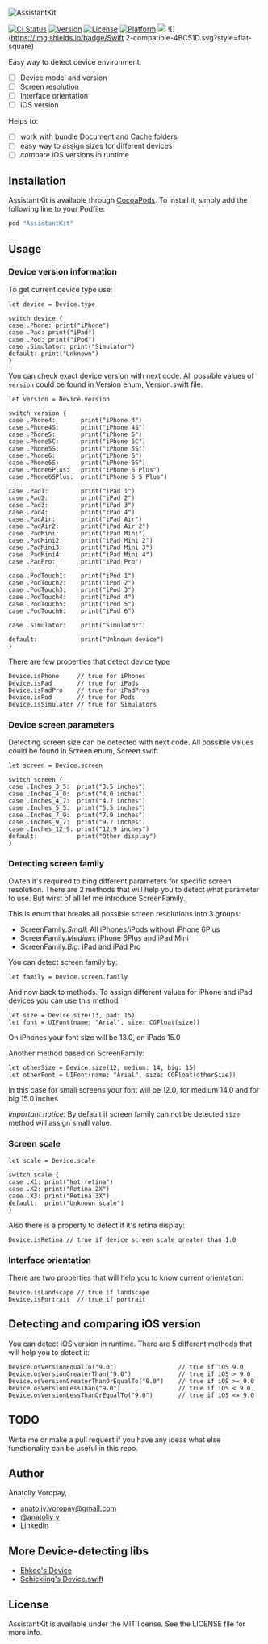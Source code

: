 ![AssistantKit](https://cloud.githubusercontent.com/assets/1595032/15893439/631458ec-2d88-11e6-8566-4023999df805.png)

[![CI Status](http://img.shields.io/travis/anatoliyv/AssistantKit.svg?style=flat)](https://travis-ci.org/anatoliyv/AssistantKit)
[![Version](https://img.shields.io/cocoapods/v/AssistantKit.svg?style=flat)](http://cocoapods.org/pods/AssistantKit)
[![License](https://img.shields.io/cocoapods/l/AssistantKit.svg?style=flat)](http://cocoapods.org/pods/AssistantKit)
[![Platform](https://img.shields.io/cocoapods/p/AssistantKit.svg?style=flat)](http://cocoapods.org/pods/AssistantKit)
![](https://img.shields.io/badge/Supported-iOS8-4BC51D.svg?style=flat-square)
![](https://img.shields.io/badge/Swift 2-compatible-4BC51D.svg?style=flat-square)


Easy way to detect device environment:
- [ ] Device model and version
- [ ] Screen resolution
- [ ] Interface orientation
- [ ] iOS version

Helps to:
- [ ] work with bundle Document and Cache folders
- [ ] easy way to assign sizes for different devices
- [ ] compare iOS versions in runtime

## Installation

AssistantKit is available through [CocoaPods](http://cocoapods.org). To install
it, simply add the following line to your Podfile:

```ruby
pod "AssistantKit"
```

## Usage

### Device version information

To get current device type use:

```
let device = Device.type

switch device {
case .Phone: print("iPhone")
case .Pad: print("iPad")
case .Pod: print("iPod")
case .Simulator: print("Simulator")
default: print("Unknown")
}
```

You can check exact device version with next code. All possible values of `version` could be
found in Version enum, Version.swift file.

```
let version = Device.version

switch version {
case .Phone4:       print("iPhone 4")
case .Phone4S:      print("iPhone 4S")
case .Phone5:       print("iPhone 5")
case .Phone5C:      print("iPhone 5C")
case .Phone5S:      print("iPhone 5S")
case .Phone6:       print("iPhone 6")
case .Phone6S:      print("iPhone 6S")
case .Phone6Plus:   print("iPhone 6 Plus")
case .Phone6SPlus:  print("iPhone 6 S Plus")

case .Pad1:         print("iPad 1")
case .Pad2:         print("iPad 2")
case .Pad3:         print("iPad 3")
case .Pad4:         print("iPad 4")
case .PadAir:       print("iPad Air")
case .PadAir2:      print("iPad Air 2")
case .PadMini:      print("iPad Mini")
case .PadMini2:     print("iPad Mini 2")
case .PadMini3:     print("iPad Mini 3")
case .PadMini4:     print("iPad Mini 4")
case .PadPro:       print("iPad Pro")

case .PodTouch1:    print("iPod 1")
case .PodTouch2:    print("iPod 2")
case .PodTouch3:    print("iPod 3")
case .PodTouch4:    print("iPod 4")
case .PodTouch5:    print("iPod 5")
case .PodTouch6:    print("iPod 6")

case .Simulator:    print("Simulator")

default:            print("Unknown device")
}
```

There are few properties that detect device type

```
Device.isPhone     // true for iPhones
Device.isPad       // true for iPads
Device.isPadPro    // true for iPadPros
Device.isPod       // true for Pods
Device.isSimulator // true for Simulators
```

### Device screen parameters

Detecting screen size can be detected with next code. All possible values could be
found in Screen enum, Screen.swift

```
let screen = Device.screen

switch screen {
case .Inches_3_5:  print("3.5 inches")
case .Inches_4_0:  print("4.0 inches")
case .Inches_4_7:  print("4.7 inches")
case .Inches_5_5:  print("5.5 inches")
case .Inches_7_9:  print("7.9 inches")
case .Inches_9_7:  print("9.7 inches")
case .Inches_12_9: print("12.9 inches")
default:           print("Other display")
}
```

### Detecting screen family

Owten it's required to bing different parameters for specific screen resolution.
There are 2 methods that will help you to detect what parameter to use. But
wirst of all let me introduce ScreenFamily.

This is enum that breaks all possible screen resolutions into 3 groups:
- ScreenFamily.*Small*:        All iPhones/iPods without iPhone 6Plus
- ScreenFamily.*Medium*:       iPhone 6Plus and iPad Mini
- ScreenFamily.*Big*:          iPad and iPad Pro

You can detect screen family by:

```
let family = Device.screen.family
```

And now back to methods. To assign different values for iPhone and iPad devices you can use this method:

```
let size = Device.size(13, pad: 15)
let font = UIFont(name: "Arial", size: CGFloat(size))
```

On iPhones your font size will be 13.0, on iPads 15.0

Another method based on ScreenFamily:

```
let otherSize = Device.size(12, medium: 14, big: 15)
let otherFont = UIFont(name: "Arial", size: CGFloat(otherSize))
```

In this case for small screens your font will be 12.0, for medium 14.0 and for big 15.0 inches

*Important notice:* By default if screen family can not be detected `size` method will
assign small value.

### Screen scale


```
let scale = Device.scale

switch scale {
case .X1: print("Not retina")
case .X2: print("Retina 2X")
case .X3: print("Retina 3X")
default:  print("Unknown scale")
}
```

Also there is a property to detect if it's retina display:

```
Device.isRetina // true if device screen scale greater than 1.0
```

### Interface orientation

There are two properties that will help you to know current orientation:

```
Device.isLandscape // true if landscape
Device.isPortrait  // true if portrait
```

## Detecting and comparing iOS version

You can detect iOS version in runtime. There are 5 different methods that will help you to
detect it:

```
Device.osVersionEqualTo("9.0")                 // true if iOS 9.0
Device.osVersionGreaterThan("9.0")             // true if iOS > 9.0
Device.osVersionGreaterThanOrEqualTo("9.0")    // true if iOS >= 9.0
Device.osVersionLessThan("9.0")                // true if iOS < 9.0
Device.osVersionLessThanOrEqualTo("9.0")       // true if iOS <= 9.0
```

## TODO

Write me or make a pull request if you have any ideas what else functionality can be useful in this repo.

## Author

Anatoliy Voropay,
- anatoliy.voropay@gmail.com
- [@anatoliy_v](https://twitter.com/anatoliy_v)
- [LinkedIn](https://www.linkedin.com/in/anatoliyvoropay)

## More Device-detecting libs
- [Ehkoo's Device](https://github.com/Ekhoo/Device)
- [Schickling's Device.swift](https://github.com/schickling/Device.swift)

## License

AssistantKit is available under the MIT license. See the LICENSE file for more info.
